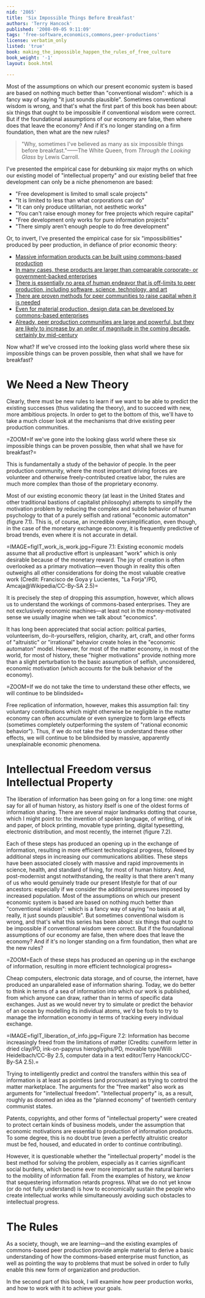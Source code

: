 ```yaml
---
nid: '2865'
title: 'Six Impossible Things Before Breakfast'
authors: 'Terry Hancock'
published: '2008-09-05 9:11:09'
tags: 'free-software,economics,commons,peer-productions'
license: verbatim_only
listed: 'true'
book: making_the_impossible_happen_the_rules_of_free_culture
book_weight: '-1'
layout: book.html

---
```

<!--Six Impossible Things-->

Most of the assumptions on which our present economic system is based are based on nothing much better than "conventional wisdom": which is a fancy way of saying "it just sounds plausible". Sometimes conventional wisdom is wrong, and that's what the first part of this book has been about: six things that ought to be impossible if conventional wisdom were correct. But if the foundational assumptions of our economy are false, then where does that leave the economy? And if it's no longer standing on a firm foundation, then what are the new rules?

<!--break-->

>"Why, sometimes I've believed as many as six impossible things before breakfast."——The White Queen, from _Through the Looking Glass_ by Lewis Carroll.

I've presented the empirical case for debunking six major myths on which our existing model of "intellectual property" and our existing belief that free development can only be a niche phenomenon are based:

* "Free development is limited to small scale projects"
* "It is limited to less than what corporations can do"
* "It can only produce utilitarian, not aesthetic works"
* "You can't raise enough money for free projects which require capital"
* "Free development only works for pure information projects"
* "There simply aren't enough people to do free development"

Or, to invert, I've presented the empirical case for six "impossibilities" produced by peer production, in defiance of prior economic theory:

* [Massive information products can be built using commons-based production](http://www.freesoftwaremagazine.com/books/mihrfc/impossible_thing_1_developing_efficient_free_software_like_gnu_debian)
* [In many cases, these products are larger than comparable corporate- or government-backed enterprises](http://www.freesoftwaremagazine.com/books/mihrfc/impossible_thing_2_comprehensive_free_knowledge_repositories_wikipedia_and_project_gutenberg)
* [There is essentially no area of human endeavor that is off-limits to peer production, including software, science, technology, and art](http://www.freesoftwaremagazine.com/books/mihrfc/impossible_thing_3_free_art_and_the_creative_commons_culture)
* [There are proven methods for peer communities to raise capital when it is needed](http://www.freesoftwaremagazine.com/books/mihrfc/impossible_thing_4_funding_community_enterprises)
* [Even for material production, design data can be developed by commons-based enterprises](http://www.freesoftwaremagazine.com/books/mihrfc/impossible_thing_5_open_hardware)
* [Already, peer production communities are large and powerful, but they are likely to increase by an order of magnitude in the coming decade, certainly by mid-century](http://www.freesoftwaremagazine.com/books/mihrfc/impossible_thing_6_olpc_one_laptop_per_child)

Now what? If we've crossed into the looking glass world where these six impossible things can be proven possible, then what shall we have for breakfast?

# We Need a New Theory

Clearly, there must be new rules to learn if we want to be able to predict the existing successes (thus validating the theory), and to succeed with new, more ambitious projects. In order to get to the bottom of this, we'll have to take a much closer look at the mechanisms that drive existing peer production communities.

=ZOOM=If we've gone into the looking glass world where these six impossible things can be proven possible, then what shall we have for breakfast?=

This is fundamentally a study of the behavior of people. In the peer production community, where the most important driving forces are volunteer and otherwise freely-contributed creative labor, the rules are much more complex than those of the proprietary economy.

Most of our existing economic theory (at least in the United States and other traditional bastions of capitalist philosophy) attempts to simplify the motivation problem by reducing the complex and subtle behavior of human psychology to that of a purely selfish and rational "economic automaton" (figure 7.1). This is, of course, an incredible oversimplification, even though, in the case of the monetary exchange economy, it is frequently predictive of broad trends, even where it is not accurate in detail.

=IMAGE=figIT_work_is_work.jpg=Figure 7.1: Existing economic models assume that all productive effort is unpleasant "work" which is only desirable because of the monetary reward. The joy of creation is often overlooked as a primary motivation—even though in reality this often outweighs all other considerations for doing the most valuable creative work (Credit: Francisco de Goya y Lucientes, "La Forja"/PD, Amcaja@Wikipedia/CC-By-SA 2.5)=

It is precisely the step of dropping this assumption, however, which allows us to understand the workings of commons-based enterprises. They are not exclusively economic machines—at least not in the money-motivated sense we usually imagine when we talk about "economics".

It has long been appreciated that social action: political parties, volunteerism, do-it-yourselfers, religion, charity, art, craft, and other forms of "altruistic" or "irrational" behavior create holes in the "economic automaton" model. However, for most of the matter economy, in most of the world, for most of history, these "higher motivations" provide nothing more than a slight perturbation to the basic assumption of selfish, unconsidered, economic motivation (which accounts for the bulk behavior of the economy).

=ZOOM=If we do not take the time to understand these other effects, we will continue to be blindsided=

Free replication of information, however, makes this assumption fail: tiny voluntary contributions which might otherwise be negligible in the matter economy can often accumulate or even synergize to form large effects (sometimes completely outperforming the system of "rational economic behavior"). Thus, if we do not take the time to understand these other effects, we will continue to be blindsided by massive, apparently unexplainable economic phenomena.

# Intellectual Freedom versus Intellectual Property

The liberation of information has been going on for a long time: one might say for all of human history, as history itself is one of the oldest forms of information sharing. There are several major landmarks dotting that course, which I might point to: the invention of spoken language, of writing, of ink and paper, of block printing, movable type printing, digital typesetting, electronic distribution, and most recently, the internet (figure 7.2).

Each of these steps has produced an opening up in the exchange of information, resulting in more efficient technological progress, followed by additional steps in increasing our communications abilities. These steps have been associated closely with massive and rapid improvements in science, health, and standard of living, for most of human history. And, post-modernist angst notwithstanding, the reality is that there aren't many of us who would genuinely trade our present lifestyle for that of our ancestors: especially if we consider the additional pressures imposed by increased population.
Most of the assumptions on which our present economic system is based are based on nothing much better than "conventional wisdom": which is a fancy way of saying "no basis at all, really, it just sounds plausible". But sometimes conventional wisdom is wrong, and that's what this series has been about: six things that ought to be impossible if conventional wisdom were correct. But if the foundational assumptions of our economy are false, then where does that leave the economy? And if it's no longer standing on a firm foundation, then what are the new rules?

=ZOOM=Each of these steps has produced an opening up in the exchange of information, resulting in more efficient technological progress=

Cheap computers, electronic data storage, and of course, the internet, have produced an unparalleled ease of information sharing. Today, we do better to think in terms of a sea of information into which our work is published, from which anyone can draw, rather than in terms of specific data exchanges. Just as we would never try to simulate or predict the behavior of an ocean by modelling its individual atoms, we'd be fools to try to manage the information economy in terms of tracking every individual exchange.

=IMAGE=figIT_liberation_of_info.jpg=Figure 7.2: Information has become increasingly freed from the limitations of matter (Credits: cuneiform letter in dried clay/PD, ink-on-papyrus hieroglyphs/PD, movable type/Willi Heidelbach/CC-By 2.5, computer data in a text editor/Terry Hancock/CC-By-SA 2.5).=

Trying to intelligently predict and control the transfers within this sea of information is at least as pointless (and procrustean) as trying to control the matter marketplace. The arguments for the "free market" also work as arguments for "intellectual freedom". "Intellectual property" is, as a result, roughly as doomed an idea as the "planned economy" of twentieth century communist states.

Patents, copyrights, and other forms of "intellectual property" were created to protect certain kinds of business models, under the assumption that economic motivations are essential to production of information products. To some degree, this is no doubt true (even a perfectly altruistic creator must be fed, housed, and educated in order to continue contributing).

However, it is questionable whether the "intellectual property" model is the best method for solving the problem, especially as it carries significant social burdens, which become ever more important as the natural barriers to the mobility of information fall. From the examples of history, we _know_ that sequestering information retards progress. What we do not yet know (or do not fully understand) is how to economically sustain the people who create intellectual works while simultaneously avoiding such obstacles to intellectual progress.

# The Rules

As a society, though, we are learning—and the existing examples of commons-based peer production provide ample material to derive a basic understanding of how the commons-based enterprise must function, as well as pointing the way to problems that must be solved in order to fully enable this new form of organization and production.

In the second part of this book, I will examine how peer production works, and how to work with it to achieve your goals.

